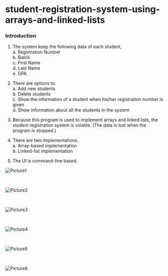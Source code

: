 # student-registration-system-using-arrays-and-linked-lists
### Introduction

1. The system keep the following data of each student,<br>
  a. Registration Number<br>
  b. Batch<br>
  c. First Name<br>
  d. Last Name<br>
  e. GPA
  
2. There are options to:<br>
  a. Add new students<br>
  b. Delete students<br>
  c. Show the information of a student when his/her registration number is given<br>
  d. Show information about all the students in the system
  
3. Because this program is used to implement arrays and linked lists, the student registration system is volatile. (The data is lost when the
program is stopped.)

4. There are two implementations.<br>
  a. Array-based implementation<br>
  b. Linked-list implementation
  
5. The UI is command-line based.<br>



![Picture1](https://github.com/Didula98/student-registration-system-using-arrays-and-linked-lists/assets/84913495/9f5bf0ef-6c67-4afc-a2f3-07559c492a97)

<br>


![Picture2](https://github.com/Didula98/student-registration-system-using-arrays-and-linked-lists/assets/84913495/61d1cc27-35ef-4372-ae95-c1ac6542deed)

<br>


![Picture3](https://github.com/Didula98/student-registration-system-using-arrays-and-linked-lists/assets/84913495/00d223a3-f2fd-4eb5-a22e-763872169e61)

<br>


![Picture4](https://github.com/Didula98/student-registration-system-using-arrays-and-linked-lists/assets/84913495/c93b11fd-f9ca-490f-838c-56078f7cf851)

<br>

![Picture5](https://github.com/Didula98/student-registration-system-using-arrays-and-linked-lists/assets/84913495/f8c7284d-ed67-4f45-8c00-ed26646c068b)

<br>


![Picture6](https://github.com/Didula98/student-registration-system-using-arrays-and-linked-lists/assets/84913495/3f415657-127b-4c48-9f1a-dddce1cfe6f6)

